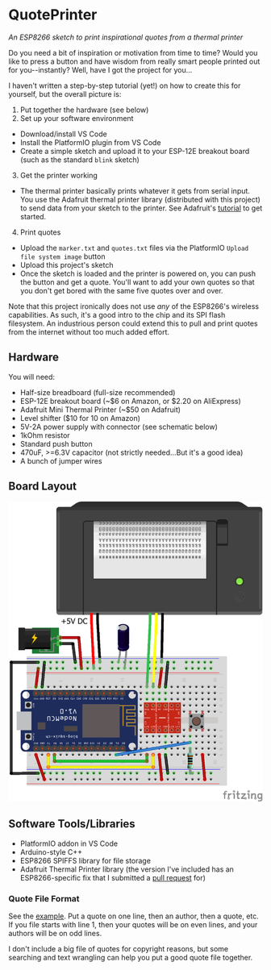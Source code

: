 # QuotePrinter
*An ESP8266 sketch to print inspirational quotes from a thermal printer*

Do you need a bit of inspiration or motivation from time to time? Would you like to press a button and have wisdom from really smart people printed out for you--instantly? Well, have I got the project for you...

I haven't written a step-by-step tutorial (yet!) on how to create this for yourself, but the overall picture is:

1. Put together the hardware (see below)
2. Set up your software environment
  * Download/install VS Code
  * Install the PlatformIO plugin from VS Code
  * Create a simple sketch and upload it to your ESP-12E breakout board (such as the standard `blink` sketch)
3. Get the printer working
  * The thermal printer basically prints whatever it gets from serial input. You use the Adafruit thermal printer library (distributed with this project) to send data from your sketch to the printer. See Adafruit's [tutorial](https://learn.adafruit.com/mini-thermal-receipt-printer) to get started.
4. Print quotes
  * Upload the `marker.txt` and `quotes.txt` files via the PlatformIO `Upload file system image` button
  * Upload this project's sketch
  * Once the sketch is loaded and the printer is powered on, you can push the button and get a quote. You'll want to add your own quotes so that you don't get bored with the same five quotes over and over.

Note that this project ironically does not use *any* of the ESP8266's wireless capabilities. As such, it's a good intro to the chip and its SPI flash filesystem. An industrious person could extend this to pull and print quotes from the internet without too much added effort.

## Hardware
You will need:
* Half-size breadboard (full-size recommended)
* ESP-12E breakout board (~$6 on Amazon, or $2.20 on AliExpress)
* Adafruit Mini Thermal Printer (~$50 on Adafruit)
* Level shifter ($10 for 10 on Amazon)
* 5V-2A power supply with connector (see schematic below)
* 1kOhm resistor
* Standard push button
* 470uF, >=6.3V capacitor (not strictly needed...But it's a good idea)
* A bunch of jumper wires

## Board Layout
![Schematic](/esp12e-printer.png)

## Software Tools/Libraries
* PlatformIO addon in VS Code
* Arduino-style C++
* ESP8266 SPIFFS library for file storage
* Adafruit Thermal Printer library (the version I've included has an ESP8266-specific fix that I submitted a [pull request](https://github.com/adafruit/Adafruit-Thermal-Printer-Library/pull/30) for)

### Quote File Format

See the [example](data/quotes.txt). Put a quote on one line, then an author, then a quote, etc. If you file starts with line 1, then your quotes will be on even lines, and your authors will be on odd lines.

I don't include a big file of quotes for copyright reasons, but some searching and text wrangling can help you put a good quote file together.
